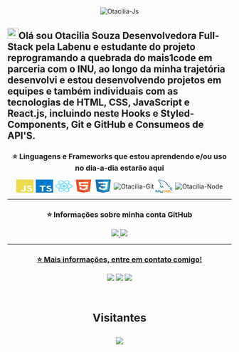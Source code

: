 <div align="center">
  <img align="center" alt="Otacilia-Js" height="300" width="1500" src="https://img.freepik.com/fotos-gratis/imagem-de-close-up-de-programador-trabalhando-em-sua-mesa-no-escritorio_1098-18707.jpg?w=1380&t=st=1655926083~exp=1655926683~hmac=1e92d7914d63a2d7861e915dbc6974c9cf4e12c505081c88c7b2a5c0c0d88b74">
  




<img src="https://raw.githubusercontent.com/MicaelliMedeiros/micaellimedeiros/master/image/computer-illustration.png" min-width="150px" max-width="150px" width="150px" align="right" alt="">

<h2 align="left"><img src="https://raw.githubusercontent.com/MartinHeinz/MartinHeinz/master/wave.gif" width="25px" height="25px">Olá sou Otacilia Souza Desenvolvedora Full-Stack pela Labenu e estudante do projeto reprogramando a quebrada do mais1code em parceria com o INU, ao longo da minha trajetória desenvolvi e estou desenvolvendo projetos em equipes e também individuais com as tecnologias de HTML, CSS, JavaScript e React.js, incluindo neste Hooks e Styled-Components, Git e GitHub e Consumeos de API'S.</h2>


 <p> <h3> ⭐ Linguagens e Frameworks que estou aprendendo e/ou uso no dia-a-dia estarão aqui</h3><p/>


<div align="center">
  <img align="center" alt="Otacilia-Js" height="30" width="40" src="https://raw.githubusercontent.com/devicons/devicon/master/icons/javascript/javascript-plain.svg">
  <img align="center" alt="Otacilia-Ts" height="30" width="40" src="https://raw.githubusercontent.com/devicons/devicon/master/icons/typescript/typescript-plain.svg">
  <img align="center" alt="Otacilia-React" height="30" width="40" src="https://raw.githubusercontent.com/devicons/devicon/master/icons/react/react-original.svg">
  <img align="center" alt="Otacilia-HTML" height="30" width="40" src="https://raw.githubusercontent.com/devicons/devicon/master/icons/html5/html5-original.svg">
  <img align="center" alt="Otacilia-CSS" height="30" width="40" src="https://raw.githubusercontent.com/devicons/devicon/master/icons/css3/css3-original.svg">
   <img align="center" alt="Otacilia-Git" height="30" width="40" src="https://cdn.jsdelivr.net/gh/devicons/devicon/icons/git/git-original.svg">
  <img align="center" alt="Otacilia-MySQL" height="30" width="40" src="https://raw.githubusercontent.com/marcelodib/marcelodib/master/assets/mysql.png" alt="mysql" width="45" height="45"/><img">
<img align="center" alt="Otacilia-Node" height="30" width="40" src="https://nodejs.org/static/images/logo.svg" />
</div>
  
  
----------------------

<p> <h3>⭐ Informações sobre minha conta GitHub </h3></p>

<div align="center">
  <a href="https://github.com/OtaciliaSouza">
  <img height="180em" src="https://github-readme-stats.vercel.app/api?username=OtaciliaSouza&show_icons=true&theme=dracula&include_all_commits=true&count_private=true">
  <img height="180em" src="https://github-readme-stats.vercel.app/api/top-langs/?username=OtaciliaSouza&layout=compact&langs_count=7&theme=dracula"/>
</div>

-----------------------

<p> <h3>⭐ Mais informações, entre em contato comigo!</h3></p> 

<div align="center">
  
  <a href = "mailto:contatoraotaciliatimoteo@hotmail.com.com"><img src="https://img.shields.io/badge/-hotmail-%23333?style=for-the-badge&logo=gmail&logoColor=white" target="_blank"></a>
  <a href="https://www.linkedin.com/in/Otacilia-Souza/" target="_blank"><img src="https://img.shields.io/badge/-LinkedIn-%230077B5?style=for-the-badge&logo=linkedin&logoColor=white" target="_blank"></a> 
  <a href="http://api.whatsapp.com/send?phone=5581981639936" alt="WhatsApp">
  <img src="https://img.shields.io/badge/WhatsApp-25D366?style=for-the-badge&logo=whatsapp&logoColor=white"/></a>
</p>


 
</div>


<div align="center">
    <img src="http://ForTheBadge.com/images/badges/built-with-love.svg" alt="" />
  </div>
  
  
  ## <div align="center"><h3>Visitantes</h3> <p><img alingn="center"  src="https://profile-counter.glitch.me/OtaciliaSouza/count.svg" /></p> </div>

